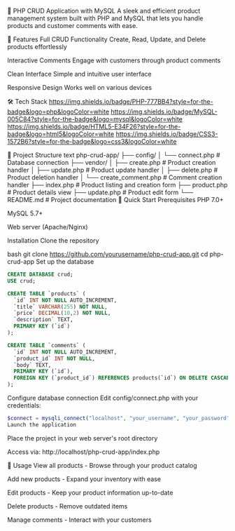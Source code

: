 🚀 PHP CRUD Application with MySQL
A sleek and efficient product management system built with PHP and MySQL that lets you handle products and customer comments with ease.

🌟 Features
Full CRUD Functionality
Create, Read, Update, and Delete products effortlessly

Interactive Comments
Engage with customers through product comments

Clean Interface
Simple and intuitive user interface

Responsive Design
Works well on various devices

🛠 Tech Stack
https://img.shields.io/badge/PHP-777BB4?style=for-the-badge&logo=php&logoColor=white
https://img.shields.io/badge/MySQL-005C84?style=for-the-badge&logo=mysql&logoColor=white
https://img.shields.io/badge/HTML5-E34F26?style=for-the-badge&logo=html5&logoColor=white
https://img.shields.io/badge/CSS3-1572B6?style=for-the-badge&logo=css3&logoColor=white

📂 Project Structure
text
php-crud-app/
├── config/
│   └── connect.php        # Database connection
├── vendor/
│   ├── create.php         # Product creation handler
│   ├── update.php         # Product update handler
│   ├── delete.php         # Product deletion handler
│   └── create_comment.php # Comment creation handler
├── index.php              # Product listing and creation form
├── product.php            # Product details view
├── update.php             # Product edit form
└── README.md              # Project documentation
🚀 Quick Start
Prerequisites
PHP 7.0+

MySQL 5.7+

Web server (Apache/Nginx)

Installation
Clone the repository

bash
git clone https://github.com/yourusername/php-crud-app.git
cd php-crud-app
Set up the database

```sql
CREATE DATABASE crud;
USE crud;

CREATE TABLE `products` (
  `id` INT NOT NULL AUTO_INCREMENT,
  `title` VARCHAR(255) NOT NULL,
  `price` DECIMAL(10,2) NOT NULL,
  `description` TEXT,
  PRIMARY KEY (`id`)
);

CREATE TABLE `comments` (
  `id` INT NOT NULL AUTO_INCREMENT,
  `product_id` INT NOT NULL,
  `body` TEXT,
  PRIMARY KEY (`id`),
  FOREIGN KEY (`product_id`) REFERENCES products(`id`) ON DELETE CASCADE
);
```
Configure database connection
Edit config/connect.php with your credentials:

```php
$connect = mysqli_connect("localhost", "your_username", "your_password", "crud");
Launch the application
```
Place the project in your web server's root directory

Access via: http://localhost/php-crud-app/index.php

📝 Usage
View all products - Browse through your product catalog

Add new products - Expand your inventory with ease

Edit products - Keep your product information up-to-date

Delete products - Remove outdated items

Manage comments - Interact with your customers

